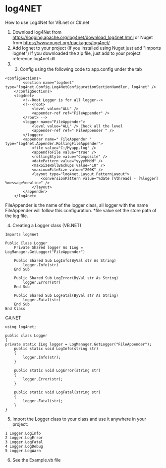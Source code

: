 # log4NET
How to use Log4Net for VB.net or C#.net

1. Download log4Net from https://logging.apache.org/log4net/download_log4net.html or Nuget from https://www.nuget.org/packages/log4net/
2. Add lognet to your project (If you installed using Nuget just add "Imports lognet") If you downloaded the zip file, just add to your project reference log4net.dll
3. 3. Config using the following code to app.config under the tab

```
<configSections>
        <section name="log4net" type="log4net.Config.Log4NetConfigurationSectionHandler, log4net" />
    </configSections>
    <log4net>
        <!--Root Logger is for all logger-->
        <!--<root>
            <level value="ALL" />
            <appender-ref ref="FileAppender" />
        </root> -->
        <logger name="FileAppender">
            <level value="ALL" /> Check all the level
            <appender-ref ref=" FileAppender " />
        </logger>
        <appender name=" FileAppender " type="log4net.Appender.RollingFileAppender">
            <file value="C:/Myapp.log" />
            <appendToFile value="true" />
            <rollingStyle value="Composite" />
            <datePattern value="yyyyMMdd" />
            <maxSizeRollBackups value="10" />
            <maximumFileSize value="200K" />
            <layout type="log4net.Layout.PatternLayout">
                <conversionPattern value="%date [%thread] - [%logger] %message%newline" />
            </layout>
        </appender>
    </log4net>
```
FileAppender is the name of the logger class, all logger with the name FileAppender will follow this configuration. *file value set the store path of the log file.


4. Creating a Logger class (VB.NET)

```
Imports log4net
 
Public Class Logger
    Private Shared logger As ILog = LogManager.GetLogger("FileAppender")
 
    Public Shared Sub LogInfo(ByVal str As String)
        logger.Info(str)
    End Sub
 
    Public Shared Sub LogError(ByVal str As String)
        logger.Error(str)
    End Sub
 
    Public Shared Sub LogFatal(ByVal str As String)
        logger.Fatal(str)
    End Sub
End Class
```

C#.NET
```
using log4net;
 
public class Logger
{   
private static ILog logger = LogManager.GetLogger("FileAppender");
    public static void LogInfo(string str)
    {
        logger.Info(str);
    }
 
    public static void LogError(string str)
    {
        logger.Error(str);
    }
 
    public static void LogFatal(string str)
    {
        logger.Fatal(str);
    }
}
```

5. Import the Logger class to your class and use it anywhere in your project:
```
1 Logger.LogInfo
2 Logger.LogError
3 Logger.LogFatal
4 Logger.LogDebug
5 Logger.LogWarn
```

6. See the Example.vb file
